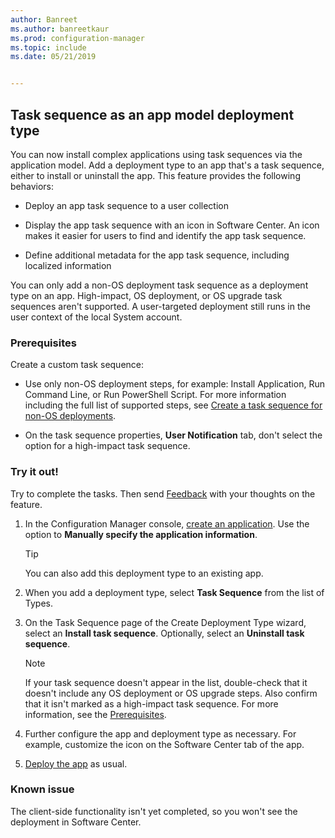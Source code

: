 ```yaml
---
author: Banreet
ms.author: banreetkaur
ms.prod: configuration-manager
ms.topic: include
ms.date: 05/21/2019


---
```


## <a name="bkmk_tsdt"></a> Task sequence as an app model deployment type

<!--3555953-->

You can now install complex applications using task sequences via the application model. Add a deployment type to an app that's a task sequence, either to install or uninstall the app. This feature provides the following behaviors:

- Deploy an app task sequence to a user collection

- Display the app task sequence with an icon in Software Center. An icon makes it easier for users to find and identify the app task sequence.

- Define additional metadata for the app task sequence, including localized information

You can only add a non-OS deployment task sequence as a deployment type on an app. High-impact, OS deployment, or OS upgrade task sequences aren't supported. A user-targeted deployment still runs in the user context of the local System account.

### Prerequisites

Create a custom task sequence:

- Use only non-OS deployment steps, for example: Install Application, Run Command Line, or Run PowerShell Script. For more information including the full list of supported steps, see [Create a task sequence for non-OS deployments](../../../../../osd/deploy-use/create-a-task-sequence-for-non-operating-system-deployments.md).

- On the task sequence properties, **User Notification** tab, don't select the option for a high-impact task sequence.

### Try it out!

Try to complete the tasks. Then send [Feedback](../../../../understand/product-feedback.md) with your thoughts on the feature.

1. In the Configuration Manager console, [create an application](../../../../../apps/deploy-use/create-applications.md#bkmk_create). Use the option to **Manually specify the application information**.  

    > [!Tip]  
    > You can also add this deployment type to an existing app.  

1. When you add a deployment type, select **Task Sequence** from the list of Types.

1. On the Task Sequence page of the Create Deployment Type wizard, select an **Install task sequence**. Optionally, select an **Uninstall task sequence**.  

    > [!Note]  
    > If your task sequence doesn't appear in the list, double-check that it doesn't include any OS deployment or OS upgrade steps. Also confirm that it isn't marked as a high-impact task sequence. For more information, see the [Prerequisites](#prerequisites).  

1. Further configure the app and deployment type as necessary. For example, customize the icon on the Software Center tab of the app.

1. [Deploy the app](../../../../../apps/deploy-use/deploy-applications.md#bkmk_deploy) as usual.


### Known issue

The client-side functionality isn't yet completed, so you won't see the deployment in Software Center.
